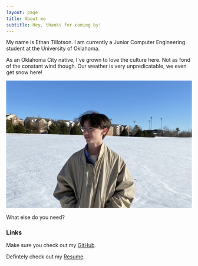 ```yaml
---
layout: page
title: About me
subtitle: Hey, thanks for coming by!
---
```


My name is Ethan Tillotson. I am currently a Junior Computer Engineering student at the University of Oklahoma. 

As an Oklahoma City native, I've grown to love the culture here. Not as fond of the constant wind though.
Our weather is very unpredicatable, we even get snow here!

![Alt text](/assets/img/ethantillotson1.jpg "Me in the snow last Winter!!!")

What else do you need?

### Links

Make sure you check out my [GitHub](https://github.com/rllycool).

Defintely check out my [Resume](resume.md).
